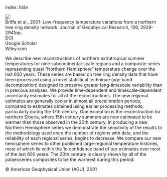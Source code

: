 index: hide

<div class="Citation">
    <div class="Citation-thumb CitationThumb-linked"  data-href="https://doi.org/10.1029/2000jd900617">
      <img src="https://static.claimspace.cloud/climate-study-static/refs/thumbs/5/Briffa_et_al_2001-thumb.png" />
    </div>

  <div class="Citation-body">
    <div class="Citation-text">Briffa et al., 2001: Low-frequency temperature variations from a northern tree ring density network. <span class="Article-journal">Journal of Geophysical Research, </span><span class="Article-volume">106, </span>2929-2941pp.</div>
    <div class="Citation-links">
      <div class="CitationLink" data-href="https://doi.org/10.1029/2000jd900617">
        <div class="CitationLink-icon CitationLink-Doi"></div>
        <div class="CitationLink-text">DOI</div>
      </div>
      <div class="CitationLink" data-href="https://scholar.google.com/scholar?q=10.1029/2000jd900617">
        <div class="CitationLink-icon CitationLink-Scholar"></div>
        <div class="CitationLink-text">Google Scholar</div>
      </div>
      <div class="CitationLink" data-href="http://onlinelibrary.wiley.com/doi/10.1029/2000JD900617/abstract?deniedAccessCustomisedMessage=&userIsAuthenticated=false">
        <div class="CitationLink-icon CitationLink-Publisher"></div>
        <div class="CitationLink-text">Wiley.com</div>
      </div>
    </div>
  </div>
</div>

We describe new reconstructions of northern extratropical summer temperatures for nine subcontinental‐scale regions and a composite series representing quasi “Northern Hemisphere” temperature change over the last 600 years. These series are based on tree ring density data that have been processed using a novel statistical technique (age band decomposition) designed to preserve greater long‐timescale variability than in previous analyses. We provide time‐dependent and timescale‐dependent uncertainty estimates for all of the reconstructions. The new regional estimates are generally cooler in almost all precalibration periods, compared to estimates obtained using earlier processing methods, particularly during the 17th century. One exception is the reconstruction for northern Siberia, where 15th century summers are now estimated to be warmer than those observed in the 20th century. In producing a new Northern Hemisphere series we demonstrate the sensitivity of the results to the methodology used once the number of regions with data, and the reliability of each regional series, begins to decrease. We compare our new hemisphere series to other published large‐regional temperature histories, most of which lie within the 1σ confidence band of our estimates over most of the last 600 years. The 20th century is clearly shown by all of the palaeoseries composites to be the warmest during this period.

<div class="Citation-copy">
&copy; American Geophysical Union (AGU), 2001
</div>